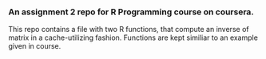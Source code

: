 ### An assignment 2 repo for R Programming course on coursera.

This repo contains a file with two R functions, that compute an inverse of matrix in a cache-utilizing fashion. Functions are kept similiar to an example given in course.
